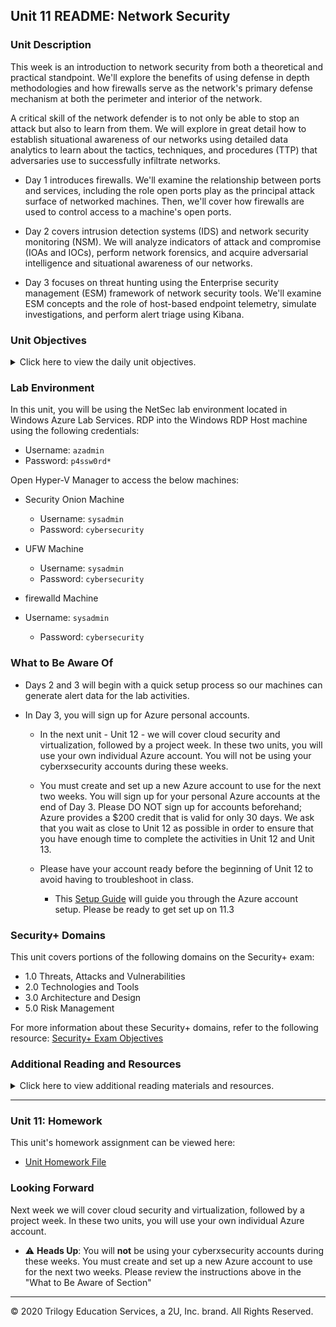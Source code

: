 
## Unit 11 README: Network Security

### Unit Description

This week is an introduction to network security from both a theoretical and practical standpoint. We'll explore the benefits of using defense in depth methodologies and how firewalls serve as the network's primary defense mechanism at both the perimeter and interior of the network.

A critical skill of the network defender is to not only be able to stop an attack but also to learn from them. We will explore in great detail how to establish situational awareness of our networks using detailed data analytics to learn about the tactics, techniques, and procedures (TTP) that adversaries use to successfully infiltrate networks.

- Day 1 introduces firewalls. We'll examine the relationship between ports and services, including the role open ports play as the principal attack surface of networked machines. Then, we'll cover how firewalls are used to control access to a machine's open ports.

- Day 2 covers intrusion detection systems (IDS) and network security monitoring (NSM). We will analyze indicators of attack and compromise (IOAs and IOCs), perform network forensics, and acquire adversarial intelligence and situational awareness of our networks.

- Day 3 focuses on threat hunting using the Enterprise security management (ESM) framework of network security tools. We'll examine ESM concepts and the role of host-based endpoint telemetry, simulate investigations, and perform alert triage using Kibana.


### Unit Objectives 

<details>
    <summary>Click here to view the daily unit objectives.</summary>

  <br>

- **Day 1:** Introduction to Firewalls and Network Security
  - Explain how open ports contribute to a computer's attack surface.
    
  - Use firewalls to protect a computer's open ports.
    
  - Develop and implement firewall policies using UFW and firewalld.

    
- **Day 2:** Introduction to Intrusion Detection, Snort, and Network Security Monitoring
  - Interpret and define Snort rules and alerts.
    
  - Explain how intrusion detection systems work and how they differ from firewalls.
    
  - Use Security Onion and its suite of network security monitoring tools to trace the path of network attacks.
    
  - Collect and analyze indicators of attack and indicators of compromise using NSM tools.
    
  - Apply knowledge of NSM, Snort rules, and Security Onion to establish situational awareness within a network.


- **Day 3:** Enterprise Security Management (ESM)

    - Analyze indicators of attack for persistent threats.

    - Use enterprise security management to expand an investigation.

    - Use OSSEC endpoint reporting agents as part of a host-based IDS alert system.

    - Investigate threats using various analysis tools.

    - Escalate alerts to senior incident handlers.


</details>


### Lab Environment

In this unit, you will be using the NetSec lab environment located in Windows Azure Lab Services. RDP into the Windows RDP Host machine using the following credentials:

  - Username: `azadmin`
  - Password: `p4ssw0rd*`

Open Hyper-V Manager to access the below machines:

  - Security Onion Machine

    - Username: `sysadmin`
    - Password: `cybersecurity`

  - UFW Machine

    - Username: `sysadmin`
    - Password: `cybersecurity`

  - firewalld Machine
- Username: `sysadmin`
    - Password: `cybersecurity`


### What to Be Aware Of

- Days 2 and 3 will begin with a quick setup process so our machines can generate alert data for the lab activities.

- In Day 3, you will sign up for Azure personal accounts.

    - In the next unit - Unit 12 - we will cover cloud security and virtualization, followed by a project week. In these two units, you will use your own individual Azure account. You will not be using your cyberxsecurity accounts during these weeks. 

    - You must create and set up a new Azure account to use for the next two weeks. You will sign up for your personal Azure accounts at the end of Day 3. Please DO NOT sign up for accounts beforehand; Azure provides a $200 credit that is valid for only 30 days. We ask that you wait as close to Unit 12 as possible in order to ensure that you have enough time to complete the activities in Unit 12 and Unit 13.

   - Please have your account ready before the beginning of Unit 12 to avoid having to troubleshoot in class. 
        - This [Setup Guide](https://docs.google.com/document/d/1gs_09b7eotl7hzTL82xlqPt-OwOd0aWA78qcQxtMr6Y/edit) will guide you through the Azure account setup. Please be ready to get set up on 11.3

### Security+ Domains

This unit covers portions of the following domains on the Security+ exam:

- 1.0 Threats, Attacks and Vulnerabilities
- 2.0 Technologies and Tools
- 3.0 Architecture and Design
- 5.0 Risk Management

For more information about these Security+ domains, refer to the following resource: [Security+ Exam Objectives](https://www.comptia.jp/pdf/Security%2B%20SY0-501%20Exam%20Objectives.pdf)


### Additional Reading and Resources

<details> 
<summary> Click here to view additional reading materials and resources. </summary>
</br>

These resources are provided as optional, recommended resources to supplement the concepts covered in this unit.

- **Day 1 Resources**

  - [CSO: What is network security? Definition, methods, jobs & salaries](https://www.csoonline.com/article/3285651/what-is-network-security-definition-methods-jobs-and-salaries.html)

  - [Cisco: What is Network Security?](https://www.cisco.com/c/en/us/products/security/what-is-network-security.html)

  - [Cyberseek: Career Heat Map](https://www.cyberseek.org/heatmap.html)


- **Day 2 Resources**

  - [CSO: What is an intrusion detection system?](https://www.csoonline.com/article/3255632/what-is-an-intrusion-detection-system-how-an-ids-spots-threats.html)

  - [Security Onion: Documentation](https://docs.securityonion.net/en/16.04/)

  - [Security Onion: Cheat Sheet](https://github.com/Security-Onion-Solutions/security-onion/wiki/Cheat-Sheet)

- **Day 3 Resources**

  - [Kaspersky: What Is an Advanced Persistent Threat (APT)?](https://www.kaspersky.com/resource-center/definitions/advanced-persistent-threats)

  - [MITRE: ATT&CK Matrix for Enterprise](https://attack.mitre.org)


</details>

---

### Unit 11: Homework

This unit's homework assignment can be viewed here: 

- [Unit Homework File](../../2-Homework/11-Network-Security/README.md)

### Looking Forward 

Next week we will cover cloud security and virtualization, followed by a project week. In these two units, you will use your own individual Azure account. 

- :warning: **Heads Up**: You will **not** be using your cyberxsecurity accounts during these weeks. You must create and set up a new Azure account to use for the next two weeks. Please review the instructions above in the "What to Be Aware of Section" 


---


© 2020 Trilogy Education Services, a 2U, Inc. brand. All Rights Reserved.    
